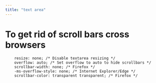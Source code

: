 ```yaml
---
title: "text area"
---
```


# To get rid of scroll bars cross browsers

```
    resize: none; /* Disable textarea resizing */
    overflow: auto; /* Set overflow to auto to hide scrollbars */
    scrollbar-width: none; /* Firefox */
    -ms-overflow-style: none; /* Internet Explorer/Edge */
    scrollbar-color: transparent transparent; /* Firefox */
```